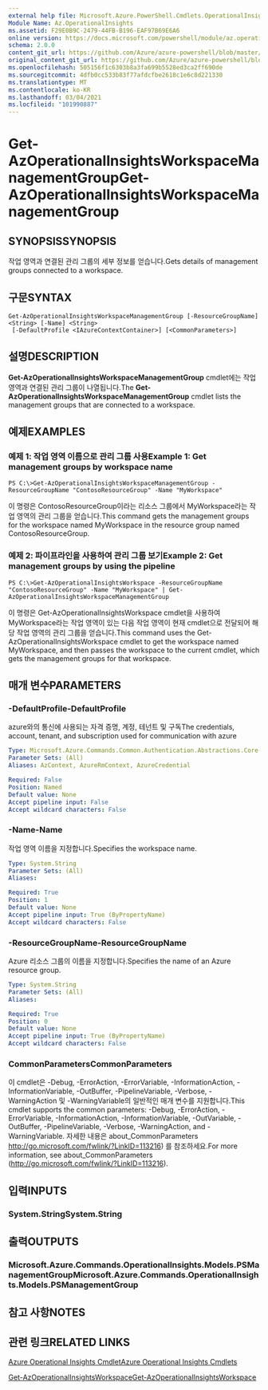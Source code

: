 ```yaml
---
external help file: Microsoft.Azure.PowerShell.Cmdlets.OperationalInsights.dll-Help.xml
Module Name: Az.OperationalInsights
ms.assetid: F29E0B9C-2479-44FB-B196-EAF97B69E6A6
online version: https://docs.microsoft.com/powershell/module/az.operationalinsights/get-azoperationalinsightsworkspacemanagementgroup
schema: 2.0.0
content_git_url: https://github.com/Azure/azure-powershell/blob/master/src/OperationalInsights/OperationalInsights/help/Get-AzOperationalInsightsWorkspaceManagementGroup.md
original_content_git_url: https://github.com/Azure/azure-powershell/blob/master/src/OperationalInsights/OperationalInsights/help/Get-AzOperationalInsightsWorkspaceManagementGroup.md
ms.openlocfilehash: 505156f1c6303b8a3fa699b5528ed3ca2ff690de
ms.sourcegitcommit: 4dfb0cc533b83f77afdcfbe2618c1e6c8d221330
ms.translationtype: MT
ms.contentlocale: ko-KR
ms.lasthandoff: 03/04/2021
ms.locfileid: "101990887"
---
```

# <span data-ttu-id="576ea-101">Get-AzOperationalInsightsWorkspaceManagementGroup</span><span class="sxs-lookup"><span data-stu-id="576ea-101">Get-AzOperationalInsightsWorkspaceManagementGroup</span></span>

## <span data-ttu-id="576ea-102">SYNOPSIS</span><span class="sxs-lookup"><span data-stu-id="576ea-102">SYNOPSIS</span></span>
<span data-ttu-id="576ea-103">작업 영역과 연결된 관리 그룹의 세부 정보를 얻습니다.</span><span class="sxs-lookup"><span data-stu-id="576ea-103">Gets details of management groups connected to a workspace.</span></span>

## <span data-ttu-id="576ea-104">구문</span><span class="sxs-lookup"><span data-stu-id="576ea-104">SYNTAX</span></span>

```
Get-AzOperationalInsightsWorkspaceManagementGroup [-ResourceGroupName] <String> [-Name] <String>
 [-DefaultProfile <IAzureContextContainer>] [<CommonParameters>]
```

## <span data-ttu-id="576ea-105">설명</span><span class="sxs-lookup"><span data-stu-id="576ea-105">DESCRIPTION</span></span>
<span data-ttu-id="576ea-106">**Get-AzOperationalInsightsWorkspaceManagementGroup** cmdlet에는 작업 영역과 연결된 관리 그룹이 나열됩니다.</span><span class="sxs-lookup"><span data-stu-id="576ea-106">The **Get-AzOperationalInsightsWorkspaceManagementGroup** cmdlet lists the management groups that are connected to a workspace.</span></span>

## <span data-ttu-id="576ea-107">예제</span><span class="sxs-lookup"><span data-stu-id="576ea-107">EXAMPLES</span></span>

### <span data-ttu-id="576ea-108">예제 1: 작업 영역 이름으로 관리 그룹 사용</span><span class="sxs-lookup"><span data-stu-id="576ea-108">Example 1: Get management groups by workspace name</span></span>
```
PS C:\>Get-AzOperationalInsightsWorkspaceManagementGroup -ResourceGroupName "ContosoResourceGroup" -Name "MyWorkspace"
```

<span data-ttu-id="576ea-109">이 명령은 ContosoResourceGroup이라는 리소스 그룹에서 MyWorkspace라는 작업 영역의 관리 그룹을 얻습니다.</span><span class="sxs-lookup"><span data-stu-id="576ea-109">This command gets the management groups for the workspace named MyWorkspace in the resource group named ContosoResourceGroup.</span></span>

### <span data-ttu-id="576ea-110">예제 2: 파이프라인을 사용하여 관리 그룹 보기</span><span class="sxs-lookup"><span data-stu-id="576ea-110">Example 2: Get management groups by using the pipeline</span></span>
```
PS C:\>Get-AzOperationalInsightsWorkspace -ResourceGroupName "ContosoResourceGroup" -Name "MyWorkspace" | Get-AzOperationalInsightsWorkspaceManagementGroup
```

<span data-ttu-id="576ea-111">이 명령은 Get-AzOperationalInsightsWorkspace cmdlet을 사용하여 MyWorkspace라는 작업 영역이 있는 다음 작업 영역이 현재 cmdlet으로 전달되어 해당 작업 영역의 관리 그룹을 얻습니다.</span><span class="sxs-lookup"><span data-stu-id="576ea-111">This command uses the Get-AzOperationalInsightsWorkspace cmdlet to get the workspace named MyWorkspace, and then passes the workspace to the current cmdlet, which gets the management groups for that workspace.</span></span>

## <span data-ttu-id="576ea-112">매개 변수</span><span class="sxs-lookup"><span data-stu-id="576ea-112">PARAMETERS</span></span>

### <span data-ttu-id="576ea-113">-DefaultProfile</span><span class="sxs-lookup"><span data-stu-id="576ea-113">-DefaultProfile</span></span>
<span data-ttu-id="576ea-114">azure와의 통신에 사용되는 자격 증명, 계정, 테넌트 및 구독</span><span class="sxs-lookup"><span data-stu-id="576ea-114">The credentials, account, tenant, and subscription used for communication with azure</span></span>

```yaml
Type: Microsoft.Azure.Commands.Common.Authentication.Abstractions.Core.IAzureContextContainer
Parameter Sets: (All)
Aliases: AzContext, AzureRmContext, AzureCredential

Required: False
Position: Named
Default value: None
Accept pipeline input: False
Accept wildcard characters: False
```

### <span data-ttu-id="576ea-115">-Name</span><span class="sxs-lookup"><span data-stu-id="576ea-115">-Name</span></span>
<span data-ttu-id="576ea-116">작업 영역 이름을 지정합니다.</span><span class="sxs-lookup"><span data-stu-id="576ea-116">Specifies the workspace name.</span></span>

```yaml
Type: System.String
Parameter Sets: (All)
Aliases:

Required: True
Position: 1
Default value: None
Accept pipeline input: True (ByPropertyName)
Accept wildcard characters: False
```

### <span data-ttu-id="576ea-117">-ResourceGroupName</span><span class="sxs-lookup"><span data-stu-id="576ea-117">-ResourceGroupName</span></span>
<span data-ttu-id="576ea-118">Azure 리소스 그룹의 이름을 지정합니다.</span><span class="sxs-lookup"><span data-stu-id="576ea-118">Specifies the name of an Azure resource group.</span></span>

```yaml
Type: System.String
Parameter Sets: (All)
Aliases:

Required: True
Position: 0
Default value: None
Accept pipeline input: True (ByPropertyName)
Accept wildcard characters: False
```

### <span data-ttu-id="576ea-119">CommonParameters</span><span class="sxs-lookup"><span data-stu-id="576ea-119">CommonParameters</span></span>
<span data-ttu-id="576ea-120">이 cmdlet은 -Debug, -ErrorAction, -ErrorVariable, -InformationAction, -InformationVariable, -OutBuffer, -PipelineVariable, -Verbose, -WarningAction 및 -WarningVariable의 일반적인 매개 변수를 지원합니다.</span><span class="sxs-lookup"><span data-stu-id="576ea-120">This cmdlet supports the common parameters: -Debug, -ErrorAction, -ErrorVariable, -InformationAction, -InformationVariable, -OutVariable, -OutBuffer, -PipelineVariable, -Verbose, -WarningAction, and -WarningVariable.</span></span> <span data-ttu-id="576ea-121">자세한 내용은 about_CommonParameters http://go.microsoft.com/fwlink/?LinkID=113216) 를 참조하세요.</span><span class="sxs-lookup"><span data-stu-id="576ea-121">For more information, see about_CommonParameters (http://go.microsoft.com/fwlink/?LinkID=113216).</span></span>

## <span data-ttu-id="576ea-122">입력</span><span class="sxs-lookup"><span data-stu-id="576ea-122">INPUTS</span></span>

### <span data-ttu-id="576ea-123">System.String</span><span class="sxs-lookup"><span data-stu-id="576ea-123">System.String</span></span>

## <span data-ttu-id="576ea-124">출력</span><span class="sxs-lookup"><span data-stu-id="576ea-124">OUTPUTS</span></span>

### <span data-ttu-id="576ea-125">Microsoft.Azure.Commands.OperationalInsights.Models.PSManagementGroup</span><span class="sxs-lookup"><span data-stu-id="576ea-125">Microsoft.Azure.Commands.OperationalInsights.Models.PSManagementGroup</span></span>

## <span data-ttu-id="576ea-126">참고 사항</span><span class="sxs-lookup"><span data-stu-id="576ea-126">NOTES</span></span>

## <span data-ttu-id="576ea-127">관련 링크</span><span class="sxs-lookup"><span data-stu-id="576ea-127">RELATED LINKS</span></span>

[<span data-ttu-id="576ea-128">Azure Operational Insights Cmdlet</span><span class="sxs-lookup"><span data-stu-id="576ea-128">Azure Operational Insights Cmdlets</span></span>](./Az.OperationalInsights.md)

[<span data-ttu-id="576ea-129">Get-AzOperationalInsightsWorkspace</span><span class="sxs-lookup"><span data-stu-id="576ea-129">Get-AzOperationalInsightsWorkspace</span></span>](./Get-AzOperationalInsightsWorkspace.md)


